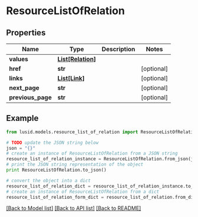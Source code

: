# ResourceListOfRelation


## Properties
Name | Type | Description | Notes
------------ | ------------- | ------------- | -------------
**values** | [**List[Relation]**](Relation.md) |  | 
**href** | **str** |  | [optional] 
**links** | [**List[Link]**](Link.md) |  | [optional] 
**next_page** | **str** |  | [optional] 
**previous_page** | **str** |  | [optional] 

## Example

```python
from lusid.models.resource_list_of_relation import ResourceListOfRelation

# TODO update the JSON string below
json = "{}"
# create an instance of ResourceListOfRelation from a JSON string
resource_list_of_relation_instance = ResourceListOfRelation.from_json(json)
# print the JSON string representation of the object
print ResourceListOfRelation.to_json()

# convert the object into a dict
resource_list_of_relation_dict = resource_list_of_relation_instance.to_dict()
# create an instance of ResourceListOfRelation from a dict
resource_list_of_relation_form_dict = resource_list_of_relation.from_dict(resource_list_of_relation_dict)
```
[[Back to Model list]](../README.md#documentation-for-models) [[Back to API list]](../README.md#documentation-for-api-endpoints) [[Back to README]](../README.md)



